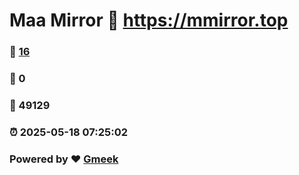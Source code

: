 # Maa Mirror :link: https://mmirror.top 
### :page_facing_up: [16](https://mmirror.top/tag.html) 
### :speech_balloon: 0 
### :hibiscus: 49129 
### :alarm_clock: 2025-05-18 07:25:02 
### Powered by :heart: [Gmeek](https://github.com/Meekdai/Gmeek)

